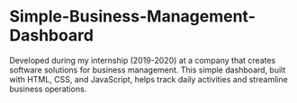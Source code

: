 # Simple-Business-Management-Dashboard
Developed during my internship (2019-2020) at a company that creates software solutions for business management. This simple dashboard, built with HTML, CSS, and JavaScript, helps track daily activities and streamline business operations.
